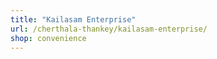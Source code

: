 ```yaml
---
title: "Kailasam Enterprise"
url: /cherthala-thankey/kailasam-enterprise/
shop: convenience
---
```

